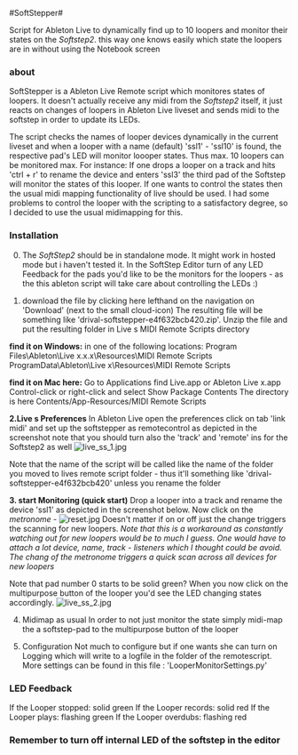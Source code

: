 #SoftStepper#

Script for Ableton Live to dynamically find up to 10 loopers and monitor their states on the *Softstep2*. this way one knows easily which state the loopers are in without using the Notebook screen

### about ###

SoftStepper is a Ableton Live Remote script which monitores states of loopers.
It doesn't  actually receive any midi from the *Softstep2* itself, it just reacts on 
changes of loopers in Ableton Live liveset and sends midi to the softstep in order to update its LEDs. 

The script checks the names of looper devices dynamically in the current liveset and when a looper with a name (default) 'ssl1' - 'ssl10' is found, the respective
pad's LED will monitor loooper states. Thus max. 10 loopers can be monitored max.
For instance:
If one drops a looper on a track and hits 'ctrl + r' to rename the device and enters
'ssl3' the third pad of the Softstep will monitor the states of this looper.
If one wants to control the states then the usual midi mapping functionality of live should be used. 
I had some problems to control the looper with the scripting to a satisfactory degree, so I decided to use the usual midimapping for this.


### Installation ###
0. The *SoftStep2* should be in standalone mode. It might work in hosted mode but i haven't tested it. In the SoftStep Editor turn of any LED Feedback for the pads you'd like to be the monitors for the loopers - as the this ableton script will take care about controlling the LEDs :) 

1. download the file by clicking here lefthand on the navigation on 'Download' (next to the small cloud-icon)
The resulting file will be something like 'drival-softstepper-e4f632bcb420.zip'. Unzip the file and put the resulting folder 
in Live s MIDI Remote Scripts directory

**find it on Windows:**
in one of the following locations: 
Program Files\Ableton\Live x.x.x\Resources\MIDI Remote Scripts 
ProgramData\Ableton\Live x\Resources\MIDI Remote Scripts 

**find it on Mac here:**
Go to Applications
find Live.app or Ableton Live x.app
Control-click or right-click and select Show Package Contents
The directory is here Contents/App-Resources/MIDI Remote Scripts  

**2.Live s Preferences** 
In Ableton Live open the preferences
click on tab 'link midi' and set up the softstepper as remotecontrol 
as depicted in the screenshot
note that you should turn also the 'track' and 'remote' ins for the Softstep2 as well
![live_ss_1.jpg](https://bitbucket.org/repo/M8b74b/images/1141864497-live_ss_1.jpg)

Note that the name of the script will be called like the name of the folder you moved to lives remote script folder - thus it'll something like
'drival-softstepper-e4f632bcb420' unless you rename the folder 

**3. start Monitoring (quick start)**
Drop a looper into a track and rename the device 'ssl1' as depicted in the screenshot below.
Now click on the *metronome* -
![reset.jpg](https://bitbucket.org/repo/M8b74b/images/2814138009-reset.jpg)
Doesn't matter if on or off just the change triggers the scanning for new loopers. 
*Note that this is a workaround as constantly watching out for new loopers would be to much I guess. One would have to attach a lot device, name, track - listeners which I thought could be avoid. The chang of the metronome triggers a quick scan across all devices for new loopers*

Note that pad number 0 starts to be solid green?
When you now click on the multipurpose button of the looper you'd see the LED changing states accordingly.
![live_ss_2.jpg](https://bitbucket.org/repo/M8b74b/images/4267606010-live_ss_2.jpg)

4. Midimap as usual
In order to not just monitor the state simply midi-map the a softstep-pad to the multipurpose button of the looper

5. Configuration
Not much to configure but if one wants she can turn on Logging which will write to a logfile 
in the folder of the remotescript. More settings can be found in this file : 'LooperMonitorSettings.py' 

### LED Feedback ###

If the Looper stopped: solid green
If the Looper records: solid red
If the Looper plays: flashing green
If the Looper overdubs: flashing red



### Remember to turn off internal LED of the softstep in the editor ###